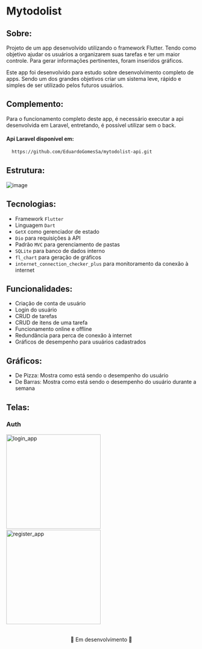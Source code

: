 # Mytodolist
## Sobre:
<p>Projeto de um app desenvolvido utilizando o framework Flutter. Tendo como objetivo ajudar os usuários a organizarem suas tarefas e ter um maior controle. Para gerar informações pertinentes, foram inseridos gráficos. </p>
<p>Este app foi desenvolvido para estudo sobre desenvolvimento completo de apps. Sendo um dos grandes objetivos criar um sistema leve, rápido e simples de ser utilizado pelos futuros usuários.</p>

## Complemento:
Para o funcionamento completo deste app, é necessário executar a api desenvolvida em Laravel, entretando, é possível utilizar sem o back. <br>
#### Api Laravel disponível em:
```bash
  https://github.com/EduardoGomesSa/mytodolist-api.git
```

## Estrutura: 
![image](https://github.com/user-attachments/assets/a4681d1d-5f23-45e7-9038-e6c3132e6fdb)

## Tecnologias:
- Framework ``Flutter``
- Linguagem ``Dart``
- ``GetX`` como gerenciador de estado
- ``Dio`` para requisições à API
- Padrão ``MVC`` para gerenciamento de pastas
- ``SQLite`` para banco de dados interno
- ``fl_chart`` para geração de gráficos
- ``internet_connection_checker_plus`` para monitoramento da conexão à internet

## Funcionalidades:
- Criação de conta de usuário
- Login do usuário
- CRUD de tarefas
- CRUD de itens de uma tarefa
- Funcionamento online e offline
- Redundância para perca de conexão à internet
- Gráficos de desempenho para usuários cadastrados

## Gráficos: 
- De Pizza: Mostra como está sendo o desempenho do usuário
- De Barras: Mostra como está sendo o desempenho do usuário durante a semana




## Telas:
### Auth
<p align="left">
  <img src="https://github.com/user-attachments/assets/0b95d59f-9557-489f-9cb7-7c9154ab6d58" alt="login_app" width="250" />
  &nbsp;&nbsp;&nbsp;
  <img src="https://github.com/user-attachments/assets/1fad9d24-633d-41fb-bacf-86552f189ad0" alt="register_app" width="250" />
  &nbsp;&nbsp;&nbsp;
</p>


##
<p align='center'>🚧 Em desenvolvimento 🚧</p>
